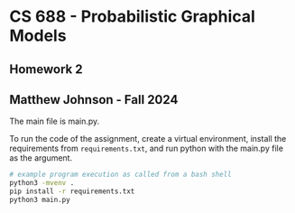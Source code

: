 
# CS 688 - Probabilistic Graphical Models
## Homework 2
## Matthew Johnson - Fall 2024

The main file is main.py.

To run the code of the assignment, create a virtual environment, install the requirements from `requirements.txt`, and run python with the main.py file as the argument.

```bash
# example program execution as called from a bash shell
python3 -mvenv .
pip install -r requirements.txt
python3 main.py
```
